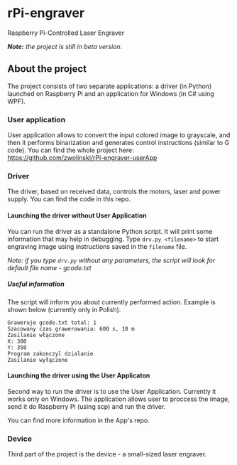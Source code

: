 # rPi-engraver
Raspberry Pi-Controlled Laser Engraver

**_Note:_** *the project is still in beta version.*

## About the project
The project consists of two separate applications: a driver (in Python) launched on Raspberry Pi and an application for Windows (in C# using WPF).
### User application
User application allows to convert the input colored image to grayscale, and then it performs binarization and generates control instructions (similar to G code). You can find the whole project here: https://github.com/zwolinski/rPi-engraver-userApp
### Driver 
The driver, based on received data, controls the motors, laser and power supply. You can find the code in this repo.

#### Launching the driver without User Application
You can run the driver as a standalone Python script. It will print some information that may help in debugging.
Type `drv.py <filename>` to start engraving image using instructions saved in the `filename` file.

_Note: if you type `drv.py` without any parameters, the script will look for default file name - gcode.txt_

##### Useful information
The script will inform you about currently performed action. Example is shown below (currently only in Polish).
```
Graweruje gcode.txt total: 1
Szacowany czas grawerowania: 600 s, 10 m
Zasilanie włączone
X: 300
Y: 350
Program zakonczyl dzialanie
Zasilanie wyłączone
```

#### Launching the driver using the User Applicaton

Second way to run the driver is to use the User Application. Currently it works only on Windows. The application allows user to proccess the image, send it do Raspberry Pi (using scp) and run the driver.

You can find more information in the App's repo.
### Device
Third part of the project is the device - a small-sized laser engraver.
